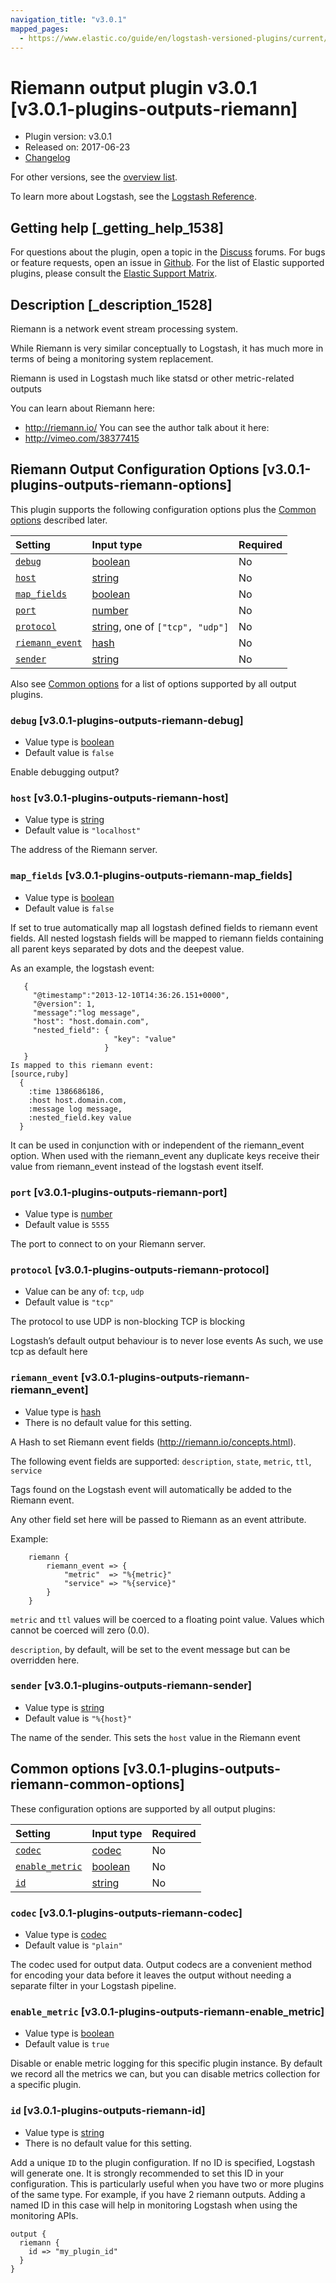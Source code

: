 ```yaml
---
navigation_title: "v3.0.1"
mapped_pages:
  - https://www.elastic.co/guide/en/logstash-versioned-plugins/current/v3.0.1-plugins-outputs-riemann.html
---
```


# Riemann output plugin v3.0.1 [v3.0.1-plugins-outputs-riemann]

* Plugin version: v3.0.1
* Released on: 2017-06-23
* [Changelog](https://github.com/logstash-plugins/logstash-output-riemann/blob/v3.0.1/CHANGELOG.md)

For other versions, see the [overview list](output-riemann-index.md).

To learn more about Logstash, see the [Logstash Reference](https://www.elastic.co/guide/en/logstash/current/index.html).

## Getting help [_getting_help_1538]

For questions about the plugin, open a topic in the [Discuss](http://discuss.elastic.co) forums. For bugs or feature requests, open an issue in [Github](https://github.com/logstash-plugins/logstash-output-riemann). For the list of Elastic supported plugins, please consult the [Elastic Support Matrix](https://www.elastic.co/support/matrix#matrix_logstash_plugins).

## Description [_description_1528]

Riemann is a network event stream processing system.

While Riemann is very similar conceptually to Logstash, it has much more in terms of being a monitoring system replacement.

Riemann is used in Logstash much like statsd or other metric-related outputs

You can learn about Riemann here:

* <http://riemann.io/> You can see the author talk about it here:
* <http://vimeo.com/38377415>

## Riemann Output Configuration Options [v3.0.1-plugins-outputs-riemann-options]

This plugin supports the following configuration options plus the [Common options](v3-0-1-plugins-outputs-riemann.md#v3.0.1-plugins-outputs-riemann-common-options) described later.

| Setting | Input type | Required |
| :- | :- | :- |
| [`debug`](v3-0-1-plugins-outputs-riemann.md#v3.0.1-plugins-outputs-riemann-debug) | [boolean](/lsr/value-types.md#boolean) | No |
| [`host`](v3-0-1-plugins-outputs-riemann.md#v3.0.1-plugins-outputs-riemann-host) | [string](/lsr/value-types.md#string) | No |
| [`map_fields`](v3-0-1-plugins-outputs-riemann.md#v3.0.1-plugins-outputs-riemann-map_fields) | [boolean](/lsr/value-types.md#boolean) | No |
| [`port`](v3-0-1-plugins-outputs-riemann.md#v3.0.1-plugins-outputs-riemann-port) | [number](/lsr/value-types.md#number) | No |
| [`protocol`](v3-0-1-plugins-outputs-riemann.md#v3.0.1-plugins-outputs-riemann-protocol) | [string](/lsr/value-types.md#string), one of `["tcp", "udp"]` | No |
| [`riemann_event`](v3-0-1-plugins-outputs-riemann.md#v3.0.1-plugins-outputs-riemann-riemann_event) | [hash](/lsr/value-types.md#hash) | No |
| [`sender`](v3-0-1-plugins-outputs-riemann.md#v3.0.1-plugins-outputs-riemann-sender) | [string](/lsr/value-types.md#string) | No |

Also see [Common options](v3-0-1-plugins-outputs-riemann.md#v3.0.1-plugins-outputs-riemann-common-options) for a list of options supported by all output plugins.

### `debug` [v3.0.1-plugins-outputs-riemann-debug]

* Value type is [boolean](/lsr/value-types.md#boolean)
* Default value is `false`

Enable debugging output?

### `host` [v3.0.1-plugins-outputs-riemann-host]

* Value type is [string](/lsr/value-types.md#string)
* Default value is `"localhost"`

The address of the Riemann server.

### `map_fields` [v3.0.1-plugins-outputs-riemann-map_fields]

* Value type is [boolean](/lsr/value-types.md#boolean)
* Default value is `false`

If set to true automatically map all logstash defined fields to riemann event fields. All nested logstash fields will be mapped to riemann fields containing all parent keys separated by dots and the deepest value.

As an example, the logstash event:

```
   {
     "@timestamp":"2013-12-10T14:36:26.151+0000",
     "@version": 1,
     "message":"log message",
     "host": "host.domain.com",
     "nested_field": {
                       "key": "value"
                     }
   }
Is mapped to this riemann event:
[source,ruby]
  {
    :time 1386686186,
    :host host.domain.com,
    :message log message,
    :nested_field.key value
  }
```

It can be used in conjunction with or independent of the riemann\_event option. When used with the riemann\_event any duplicate keys receive their value from riemann\_event instead of the logstash event itself.

### `port` [v3.0.1-plugins-outputs-riemann-port]

* Value type is [number](/lsr/value-types.md#number)
* Default value is `5555`

The port to connect to on your Riemann server.

### `protocol` [v3.0.1-plugins-outputs-riemann-protocol]

* Value can be any of: `tcp`, `udp`
* Default value is `"tcp"`

The protocol to use UDP is non-blocking TCP is blocking

Logstash’s default output behaviour is to never lose events As such, we use tcp as default here

### `riemann_event` [v3.0.1-plugins-outputs-riemann-riemann_event]

* Value type is [hash](/lsr/value-types.md#hash)
* There is no default value for this setting.

A Hash to set Riemann event fields (<http://riemann.io/concepts.html>).

The following event fields are supported: `description`, `state`, `metric`, `ttl`, `service`

Tags found on the Logstash event will automatically be added to the Riemann event.

Any other field set here will be passed to Riemann as an event attribute.

Example:

```
    riemann {
        riemann_event => {
            "metric"  => "%{metric}"
            "service" => "%{service}"
        }
    }
```

`metric` and `ttl` values will be coerced to a floating point value. Values which cannot be coerced will zero (0.0).

`description`, by default, will be set to the event message but can be overridden here.

### `sender` [v3.0.1-plugins-outputs-riemann-sender]

* Value type is [string](/lsr/value-types.md#string)
* Default value is `"%{host}"`

The name of the sender. This sets the `host` value in the Riemann event

## Common options [v3.0.1-plugins-outputs-riemann-common-options]

These configuration options are supported by all output plugins:

| Setting | Input type | Required |
| :- | :- | :- |
| [`codec`](v3-0-1-plugins-outputs-riemann.md#v3.0.1-plugins-outputs-riemann-codec) | [codec](/lsr/value-types.md#codec) | No |
| [`enable_metric`](v3-0-1-plugins-outputs-riemann.md#v3.0.1-plugins-outputs-riemann-enable_metric) | [boolean](/lsr/value-types.md#boolean) | No |
| [`id`](v3-0-1-plugins-outputs-riemann.md#v3.0.1-plugins-outputs-riemann-id) | [string](/lsr/value-types.md#string) | No |

### `codec` [v3.0.1-plugins-outputs-riemann-codec]

* Value type is [codec](/lsr/value-types.md#codec)
* Default value is `"plain"`

The codec used for output data. Output codecs are a convenient method for encoding your data before it leaves the output without needing a separate filter in your Logstash pipeline.

### `enable_metric` [v3.0.1-plugins-outputs-riemann-enable_metric]

* Value type is [boolean](/lsr/value-types.md#boolean)
* Default value is `true`

Disable or enable metric logging for this specific plugin instance. By default we record all the metrics we can, but you can disable metrics collection for a specific plugin.

### `id` [v3.0.1-plugins-outputs-riemann-id]

* Value type is [string](/lsr/value-types.md#string)
* There is no default value for this setting.

Add a unique `ID` to the plugin configuration. If no ID is specified, Logstash will generate one. It is strongly recommended to set this ID in your configuration. This is particularly useful when you have two or more plugins of the same type. For example, if you have 2 riemann outputs. Adding a named ID in this case will help in monitoring Logstash when using the monitoring APIs.

```
output {
  riemann {
    id => "my_plugin_id"
  }
}
```
